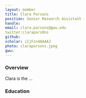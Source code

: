 ```yaml
---
layout: member
title: Clara Parsons
position: Senior Research Assistant
handle: 
email: clara.parsons@gwu.edu
twitter:clarapars0ns
github:
scholar: iIjFzn4AAAAJ
photo: claraparsons.jpeg
gwu: 
---
```


### Overview

Clara is the  ...

### Education
